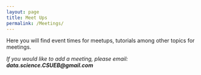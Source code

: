 ```yaml
---
layout: page
title: Meet Ups
permalink: /Meetings/
---
```


Here you will find event times for meetups, tutorials among other topics for meetings.

*If you would like to add a meeting, please email: __data.science.CSUEB@gmail.com__*

